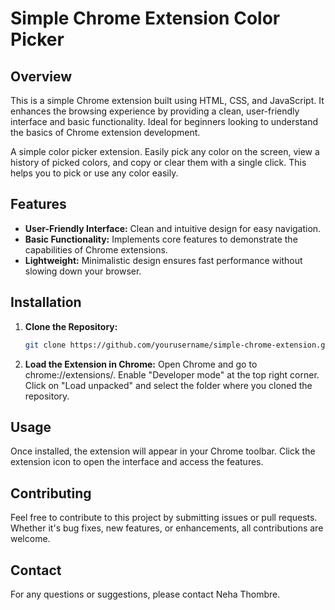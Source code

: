 # Simple Chrome Extension Color Picker

## Overview

This is a simple Chrome extension built using HTML, CSS, and JavaScript. It enhances the browsing experience by providing a clean, user-friendly interface and basic functionality. Ideal for beginners looking to understand the basics of Chrome extension development.

A simple color picker extension. Easily pick any color on the screen, view a history of picked colors, and copy or clear them with a single click. This helps you to pick or use any color easily.

## Features

- **User-Friendly Interface:** Clean and intuitive design for easy navigation.
- **Basic Functionality:** Implements core features to demonstrate the capabilities of Chrome extensions.
- **Lightweight:** Minimalistic design ensures fast performance without slowing down your browser.

## Installation

1. **Clone the Repository:**
   ```bash
   git clone https://github.com/yourusername/simple-chrome-extension.git

2. **Load the Extension in Chrome:**
Open Chrome and go to chrome://extensions/.
Enable "Developer mode" at the top right corner.
Click on "Load unpacked" and select the folder where you cloned the repository.

## Usage

Once installed, the extension will appear in your Chrome toolbar. Click the extension icon to open the interface and access the features.

## Contributing

Feel free to contribute to this project by submitting issues or pull requests. Whether it's bug fixes, new features, or enhancements, all contributions are welcome.


## Contact

For any questions or suggestions, please contact Neha Thombre.
